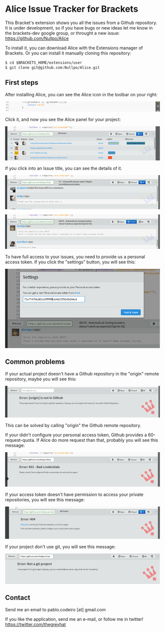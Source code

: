 Alice Issue Tracker for Brackets
================================

This Bracket's extension shows you all the issues from a Github repository. It is under development, so if you have bugs or new ideas let me know in the brackets-dev google group, or throught a new issue: https://github.com/Nullpo/Alice

To install it, you can download Alice with the Extensions manager of Brackets. Or you can install it manually cloning this repository:

```
$ cd $BRACKETS_HOME/extensions/user
$ git clone git@github.com:Nullpo/Alice.git
```

First steps
-----------

After installing Alice, you can see the Alice icon in the toolbar on your right:

![alt text](https://raw.githubusercontent.com/Nullpo/Alice/master/readme_files/img1.png)


Click it, and now you see the Alice panel for your project:

![alt text](https://raw.githubusercontent.com/Nullpo/Alice/master/readme_files/img2.png)


If you click into an Issue title, you can see the details of it.

![alt text](https://raw.githubusercontent.com/Nullpo/Alice/master/readme_files/img3.png)

![alt text](https://raw.githubusercontent.com/Nullpo/Alice/master/readme_files/img4.png)

To have full access to your issues, you need to provide us a personal access token. If you click the "settings" button, you will see this:

![alt text](https://raw.githubusercontent.com/Nullpo/Alice/master/readme_files/img5.png)

Common problems
---------------

If your actual project doesn't have a Github repository in the "origin" remote repository, maybe you will see this:

![alt text](https://raw.githubusercontent.com/Nullpo/Alice/master/readme_files/err0.png)

This can be solved by calling "origin" the Github remote repository.


If your didn't configure your personal access token, Github provides a 60-request-quota. If Alice do more request than that, probably you will see this message:

![alt text](https://raw.githubusercontent.com/Nullpo/Alice/master/readme_files/err2.png)

If your access token doesn't have permission to access your private repositories, you will see this message:

![alt text](https://raw.githubusercontent.com/Nullpo/Alice/master/readme_files/err1.png)


If your project don't use git, you will see this message:

![alt text](https://raw.githubusercontent.com/Nullpo/Alice/master/readme_files/err4.png)



Contact
-------

Send me an email to pablo.codeiro [at] gmail.com

If you like the application, send me an e-mail, or follow me in twitter! https://twitter.com/thegreyhat
